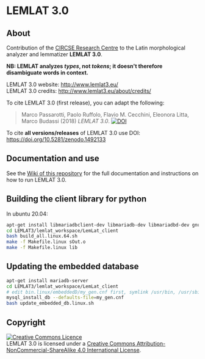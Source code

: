 # LEMLAT 3.0

## About

Contribution of the [CIRCSE Research Centre](https://centridiricerca.unicatt.it/circse_index.html) to the Latin morphological analyzer and lemmatizer **LEMLAT 3.0**.

**NB: LEMLAT analyzes *types*, not *tokens*; it doesn't therefore disambiguate words in context.**


LEMLAT 3.0 website: http://www.lemlat3.eu/<br />
LEMLAT 3.0 credits: http://www.lemlat3.eu/about/credits/

To cite LEMLAT 3.0 (first release), you can adapt the following:

>Marco Passarotti, Paolo Ruffolo, Flavio M. Cecchini, Eleonora Litta, Marco Budassi (2018) *LEMLAT 3.0*. [![DOI](https://zenodo.org/badge/DOI/10.5281/zenodo.1492134.svg)](https://doi.org/10.5281/zenodo.1492134)

To cite **all versions/releases** of LEMLAT 3.0 use DOI: https://doi.org/10.5281/zenodo.1492133

## Documentation and use

See the [Wiki of this repository](https://github.com/CIRCSE/LEMLAT3/wiki) for the full documentation and instructions on how to run LEMLAT 3.0.

## Building the client library for python

In ubuntu 20.04:
```bash
apt-get install libmariadbclient-dev libmariadb-dev libmariadbd-dev gnutls-dev libssl-dev libcrypto++-dev libaio-dev liblz4-dev libnuma-dev
cd LEMLAT3/lemlat_workspace/LemLat_client
bash build_all.linux.64.sh
make -f Makefile.linux sOut.o
make -f Makefile.linux lib
```

## Updating the embedded database
```bash
apt-get install mariadb-server
cd LEMLAT3/lemlat_workspace/LemLat_client
# edit bin.linux/embeddedD/my_gen.cnf first, symlink /usr/bin, /usr/sbin/, /usr/share to bin.linux/embdeddedD
mysql_install_db --defaults-file=my_gen.cnf
bash update_embedded_db.linux.sh
```


## Copyright

<a rel="license" href="http://creativecommons.org/licenses/by-nc-sa/4.0/"><img alt="Creative Commons Licence" style="border-width:0" src="https://i.creativecommons.org/l/by-nc-sa/4.0/88x31.png" /></a><br />LEMLAT 3.0 is licensed under a <a rel="license" href="http://creativecommons.org/licenses/by-nc-sa/4.0/">Creative Commons Attribution-NonCommercial-ShareAlike 4.0 International License</a>.
